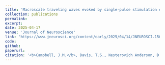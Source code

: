```yaml
---
title: 'Macroscale traveling waves evoked by single-pulse stimulation of the human brain'
collection: publications
permalink:
excerpt:
date: 2025-04-17
venue: 'Journal of Neuroscience'
link: 'https://www.jneurosci.org/content/early/2025/04/14/JNEUROSCI.1504-24.2025'
code:
github:
paperurl:
citation: '<b>Campbell, J.M.</b>, Davis, T.S., Nesterovich Anderson, D., Arain, A., Davis, Z., Inman, C.S., Smith, E.H., Rolston, J.D. <i>Journal of Neuroscience.</i> 2025.'
---
```

